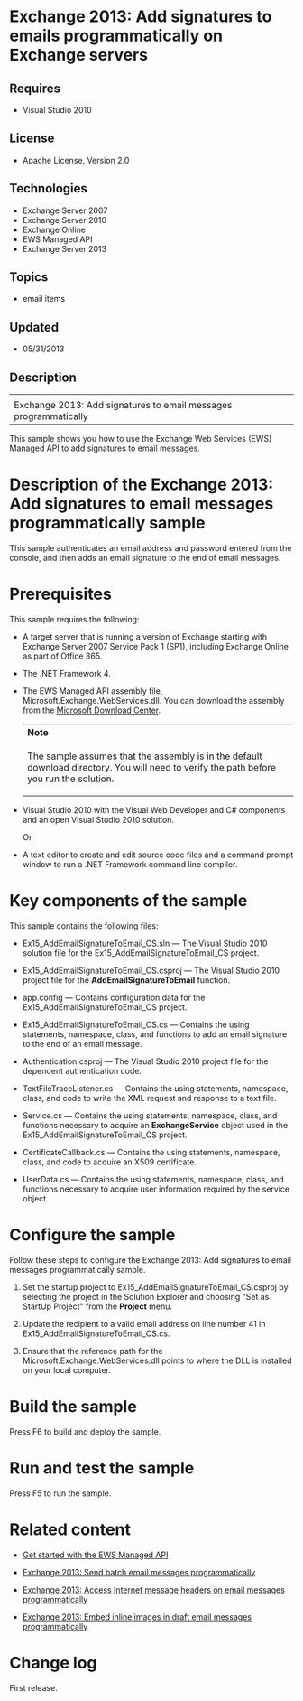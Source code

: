 # Exchange 2013: Add signatures to emails programmatically on Exchange servers
## Requires
- Visual Studio 2010
## License
- Apache License, Version 2.0
## Technologies
- Exchange Server 2007
- Exchange Server 2010
- Exchange Online
- EWS Managed API
- Exchange Server 2013
## Topics
- email items
## Updated
- 05/31/2013
## Description

<div id="header">
<table id="bottomTable" cellpadding="0" cellspacing="0">
<tbody>
<tr id="headerTableRow1">
<td align="left"><span id="runningHeaderText"></span></td>
</tr>
<tr id="headerTableRow2">
<td align="left"><span id="nsrTitle">Exchange 2013: Add signatures to email messages programmatically</span>
</td>
</tr>
</tbody>
</table>
</div>
<div id="mainSection">
<div id="mainBody">
<p></p>
<div>
<p>This sample shows you how to use the Exchange Web Services (EWS) Managed API to add signatures to email messages.</p>
</div>
<h1>Description of the Exchange 2013: Add signatures to email messages programmatically sample</h1>
<div id="sectionSection0" name="collapseableSection">
<p>This sample authenticates an email address and password entered from the console, and then adds an email signature to the end of email messages.</p>
</div>
<h1>Prerequisites</h1>
<div id="sectionSection1" name="collapseableSection">
<p>This sample requires the following:</p>
<ul>
<li>
<p>A target server that is running a version of Exchange starting with Exchange Server 2007 Service Pack 1 (SP1), including Exchange Online as part of Office 365.</p>
</li><li>
<p>The .NET Framework 4.</p>
</li><li>
<p>The EWS Managed API assembly file, Microsoft.Exchange.WebServices.dll. You can download the assembly from the
<a href="http://go.microsoft.com/fwlink/?LinkID=255472" target="_blank">Microsoft Download Center</a>.</p>
<div>
<table width="100%" cellspacing="0" cellpadding="0">
<tbody>
<tr>
<th align="left"><b>Note</b> </th>
</tr>
<tr>
<td>
<p>The sample assumes that the assembly is in the default download directory. You will need to verify the path before you run the solution.</p>
</td>
</tr>
</tbody>
</table>
</div>
</li><li>
<p>Visual Studio 2010 with the Visual Web Developer and C# components and an open Visual Studio 2010 solution.</p>
<p>Or</p>
</li><li>
<p>A text editor to create and edit source code files and a command prompt window to run a .NET Framework command line compiler.</p>
</li></ul>
</div>
<h1>Key components of the sample</h1>
<div id="sectionSection2" name="collapseableSection">
<p>This sample contains the following files:</p>
<ul>
<li>
<p>Ex15_AddEmailSignatureToEmail_CS.sln — The Visual Studio 2010 solution file for the Ex15_AddEmailSignatureToEmail_CS project.</p>
</li><li>
<p>Ex15_AddEmailSignatureToEmail_CS.csproj — The Visual Studio 2010 project file for the
<b>AddEmailSignatureToEmail</b> function.</p>
</li><li>
<p>app.config — Contains configuration data for the Ex15_AddEmailSignatureToEmail_CS project.</p>
</li><li>
<p>Ex15_AddEmailSignatureToEmail_CS.cs — Contains the using statements, namespace, class, and functions to add an email signature to the end of an email message.</p>
</li><li>
<p>Authentication.csproj — The Visual Studio 2010 project file for the dependent authentication code.</p>
</li><li>
<p>TextFileTraceListener.cs — Contains the using statements, namespace, class, and code to write the XML request and response to a text file.</p>
</li><li>
<p>Service.cs — Contains the using statements, namespace, class, and functions necessary to acquire an
<b>ExchangeService</b> object used in the Ex15_AddEmailSignatureToEmail_CS project.</p>
</li><li>
<p>CertificateCallback.cs — Contains the using statements, namespace, class, and code to acquire an X509 certificate.</p>
</li><li>
<p>UserData.cs — Contains the using statements, namespace, class, and functions necessary to acquire user information required by the service object.</p>
</li></ul>
</div>
<h1>Configure the sample</h1>
<div id="sectionSection3" name="collapseableSection">
<p>Follow these steps to configure the Exchange 2013: Add signatures to email messages programmatically sample.</p>
<ol>
<li>
<p>Set the startup project to Ex15_AddEmailSignatureToEmail_CS.csproj by selecting the project in the Solution Explorer and choosing &quot;Set as StartUp Project&quot; from the
<b><span class="ui">Project</span></b> menu.</p>
</li><li>
<p>Update the recipient to a valid email address on line number 41 in Ex15_AddEmailSignatureToEmail_CS.cs.</p>
</li><li>
<p>Ensure that the reference path for the Microsoft.Exchange.WebServices.dll points to where the DLL is installed on your local computer.</p>
</li></ol>
<p></p>
</div>
<h1>Build the sample</h1>
<div id="sectionSection4" name="collapseableSection">
<p>Press F6 to build and deploy the sample.</p>
</div>
<h1>Run and test the sample</h1>
<div id="sectionSection5" name="collapseableSection">
<p>Press F5 to run the sample.</p>
</div>
<h1>Related content</h1>
<div id="sectionSection6" name="collapseableSection">
<ul>
<li>
<p><a href="http://go.microsoft.com/fwlink/?LinkId=301827" target="_blank">Get started with the EWS Managed API</a>
</p>
</li><li>
<p><a href="http://msdn.microsoft.com/en-us/library/8ff6cfa0-d911-43d9-b68c-18f20838925c" target="_blank">Exchange 2013: Send batch email messages programmatically</a>
</p>
</li><li>
<p><a href="http://msdn.microsoft.com/en-us/library/1da1ca6e-f352-4902-a44d-cf405b630f82" target="_blank">Exchange 2013: Access Internet message headers on email messages programmatically</a>
</p>
</li><li>
<p><a href="http://msdn.microsoft.com/en-us/library/350876bc-6319-4b2d-90d9-bbd7ade55b74" target="_blank">Exchange 2013: Embed inline images in draft email messages programmatically</a>
</p>
</li></ul>
</div>
<h1>Change log</h1>
<div id="sectionSection7" name="collapseableSection">
<p>First release.</p>
</div>
</div>
</div>
